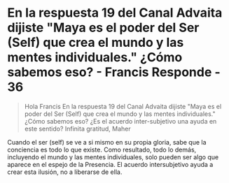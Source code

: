 # En la respuesta 19 del Canal Advaita dijiste "Maya es el poder del Ser (Self) que crea el mundo y las mentes individuales." ¿Cómo sabemos eso? - Francis Responde - 36

>Hola Francis En la respuesta 19 del Canal Advaita dijiste "Maya es el poder del Ser (Self) que crea el mundo y las mentes individuales." ¿Cómo sabemos eso? ¿Es el acuerdo inter-subjetivo una ayuda en este sentido? Infinita gratitud, Maher

Cuando el ser (self) se ve a si mismo en su propia gloria, sabe que la conciencia es todo lo que existe. Como resultado, todo lo demás, incluyendo el mundo y las mentes individuales, solo pueden ser algo que aparece en el espejo de la Presencia. El acuerdo intersubjetivo ayuda a crear esta ilusión, no a liberarse de ella.